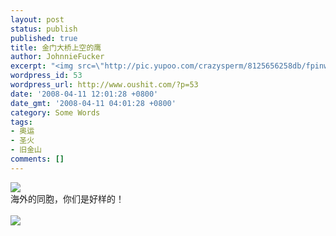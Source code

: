 ```yaml
---
layout: post
status: publish
published: true
title: 金门大桥上空的鹰
author: JohnnieFucker
excerpt: "<img src=\"http://pic.yupoo.com/crazysperm/8125656258db/fpinwpws.jpg\" />\r\n海外的同胞，你们是好样的！\r\n"
wordpress_id: 53
wordpress_url: http://www.oushit.com/?p=53
date: '2008-04-11 12:01:28 +0800'
date_gmt: '2008-04-11 04:01:28 +0800'
category: Some Words
tags:
- 奥运
- 圣火
- 旧金山
comments: []
---
```

<p><img src="http://pic.yupoo.com/crazysperm/8125656258db/fpinwpws.jpg" /><br />
海外的同胞，你们是好样的！<br />
<!--break--><a id="more-53"></a><br />
<img src="http://pic.yupoo.com/crazysperm/360285625839/g2vq2cts.jpg" /></p>

